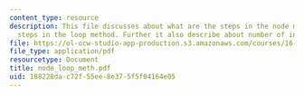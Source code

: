 ```yaml
---
content_type: resource
description: This file discusses about what are the steps in the node method, the
  steps in the loop method. Further it also describe about number of independent loops.
file: https://ol-ocw-studio-app-production.s3.amazonaws.com/courses/16-01-unified-engineering-i-ii-iii-iv-fall-2005-spring-2006/188228dac72f55ee8e375f5f04164e05_node_loop_meth.pdf
file_type: application/pdf
resourcetype: Document
title: node_loop_meth.pdf
uid: 188228da-c72f-55ee-8e37-5f5f04164e05
---
```

